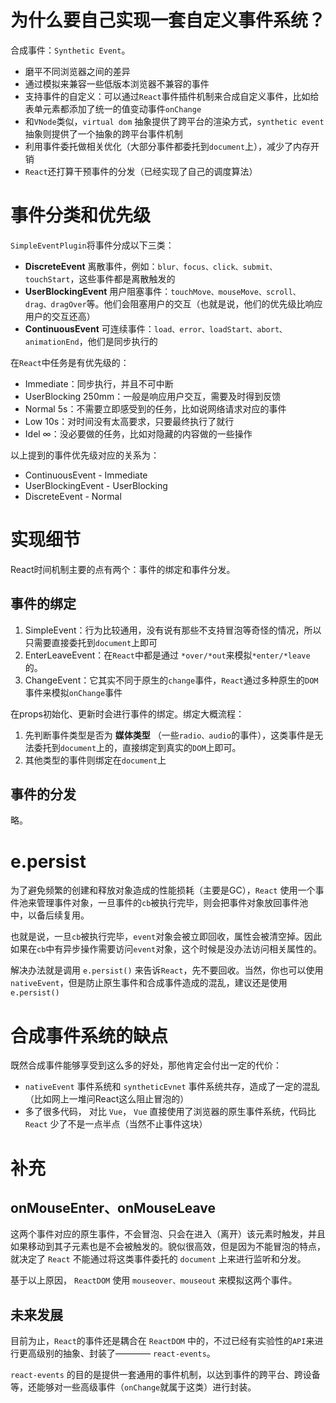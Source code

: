 # 为什么要自己实现一套自定义事件系统？
合成事件：`Synthetic Event`。
+ 磨平不同浏览器之间的差异
+ 通过模拟来兼容一些低版本浏览器不兼容的事件
+ 支持事件的自定义：可以通过`React`事件插件机制来合成自定义事件，比如给表单元素都添加了统一的值变动事件`onChange`
+ 和`VNode`类似，`virtual dom` 抽象提供了跨平台的渲染方式，`synthetic event`抽象则提供了一个抽象的跨平台事件机制
+ 利用事件委托做相关优化（大部分事件都委托到`document`上），减少了内存开销
+ `React`还打算干预事件的分发（已经实现了自己的调度算法）


# 事件分类和优先级
`SimpleEventPlugin`将事件分成以下三类：
+ **DiscreteEvent** 离散事件，例如：`blur、focus、click、submit、touchStart`，这些事件都是离散触发的
+ **UserBlockingEvent** 用户阻塞事件：`touchMove、mouseMove、scroll、drag、dragOver`等。他们会阻塞用户的交互（也就是说，他们的优先级比响应用户的交互还高）
+ **ContinuousEvent** 可连续事件：`load、error、loadStart、abort、animationEnd`，他们是同步执行的

在`React`中任务是有优先级的：
+ Immediate：同步执行，并且不可中断
+ UserBlocking 250mm：一般是响应用户交互，需要及时得到反馈
+ Normal 5s：不需要立即感受到的任务，比如说网络请求对应的事件
+ Low 10s：对时间没有太高要求，只要最终执行了就行
+ Idel ∞：没必要做的任务，比如对隐藏的内容做的一些操作

以上提到的事件优先级对应的关系为： 
+ ContinuousEvent - Immediate
+ UserBlockingEvent - UserBlocking
+ DiscreteEvent - Normal

# 实现细节
React时间机制主要的点有两个：事件的绑定和事件分发。

## 事件的绑定
1. SimpleEvent：行为比较通用，没有说有那些不支持冒泡等奇怪的情况，所以只需要直接委托到`document`上即可
2. EnterLeaveEvent：在`React`中都是通过 `*over/*out`来模拟`*enter/*leave`的。
3. ChangeEvent：它其实不同于原生的`change`事件，`React`通过多种原生的`DOM`事件来模拟`onChange`事件

在props初始化、更新时会进行事件的绑定。绑定大概流程：
1. 先判断事件类型是否为 **媒体类型** （一些`radio、audio`的事件），这类事件是无法委托到`document`上的，直接绑定到真实的`DOM`上即可。
2. 其他类型的事件则绑定在`document`上

## 事件的分发
略。

# e.persist
为了避免频繁的创建和释放对象造成的性能损耗（主要是GC），`React` 使用一个事件池来管理事件对象，一旦事件的`cb`被执行完毕，则会把事件对象放回事件池中，以备后续复用。

也就是说，一旦`cb`被执行完毕，`event`对象会被立即回收，属性会被清空掉。因此如果在`cb`中有异步操作需要访问`event`对象，这个时候是没办法访问相关属性的。

解决办法就是调用 `e.persist()` 来告诉`React`，先不要回收。当然，你也可以使用 `nativeEvent`，但是防止原生事件和合成事件造成的混乱，建议还是使用  `e.persist()`

# 合成事件系统的缺点
既然合成事件能够享受到这么多的好处，那他肯定会付出一定的代价：
+ `nativeEvent` 事件系统和 `syntheticEvnet` 事件系统共存，造成了一定的混乱（比如网上一堆问React这么阻止冒泡的）
+ 多了很多代码， 对比 `Vue`， `Vue`  直接使用了浏览器的原生事件系统，代码比 `React` 少了不是一点半点（当然不止事件这块）

# 补充
## onMouseEnter、onMouseLeave
这两个事件对应的原生事件，不会冒泡、只会在进入（离开）该元素时触发，并且如果移动到其子元素也是不会被触发的。貌似很高效，但是因为不能冒泡的特点，就决定了 `React` 不能通过将这类事件委托的 `document` 上来进行监听和分发。

基于以上原因， `ReactDOM` 使用 `mouseover、mouseout` 来模拟这两个事件。

## 未来发展
目前为止，`React`的事件还是耦合在 `ReactDOM` 中的，不过已经有实验性的`API`来进行更高级别的抽象、封装了———— `react-events`。

`react-events` 的目的是提供一套通用的事件机制，以达到事件的跨平台、跨设备等，还能够对一些高级事件（`onChange`就属于这类）进行封装。
